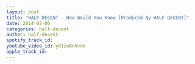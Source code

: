 ```yaml
---
layout: post
title: "HALF DECENT - How Would You Know [Produced By HALF DECENT]"
date: 2014-02-06
categories: half-decent
author: half-decent
spotify_track_id: 
youtube_video_id: yd1zuBnhvdk
apple_track_id: 
---
```

